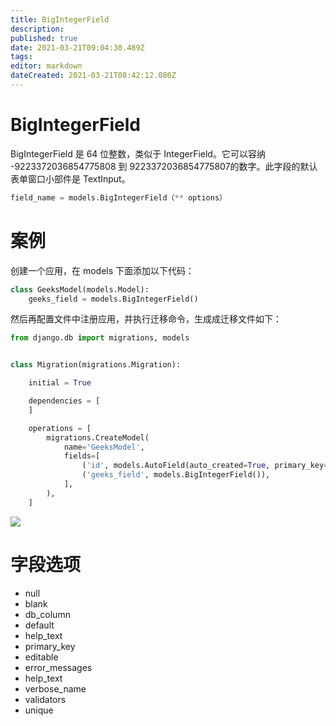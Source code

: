 ```yaml
---
title: BigIntegerField
description: 
published: true
date: 2021-03-21T09:04:30.489Z
tags: 
editor: markdown
dateCreated: 2021-03-21T08:42:12.080Z
---
```


# BigIntegerField

BigIntegerField 是 64 位整数，类似于 IntegerField。它可以容纳 -9223372036854775808 到 9223372036854775807的数字。此字段的默认表单窗口小部件是 TextInput。

```python
field_name = models.BigIntegerField（** options）
```

# 案例

创建一个应用，在 models 下面添加以下代码：

```python
class GeeksModel(models.Model):
    geeks_field = models.BigIntegerField()
```

然后再配置文件中注册应用，并执行迁移命令，生成成迁移文件如下：

```python
from django.db import migrations, models


class Migration(migrations.Migration):

    initial = True

    dependencies = [
    ]

    operations = [
        migrations.CreateModel(
            name='GeeksModel',
            fields=[
                ('id', models.AutoField(auto_created=True, primary_key=True, serialize=False, verbose_name='ID')),
                ('geeks_field', models.BigIntegerField()),
            ],
        ),
    ]
```

![](https://media.geeksforgeeks.org/wp-content/uploads/20191005114924/bigintegerfield-django-models-1024x226.png)

# 字段选项

- null
- blank
- db_column
- default
- help_text
- primary_key
- editable
- error_messages
- help_text
- verbose_name
- validators
- unique
